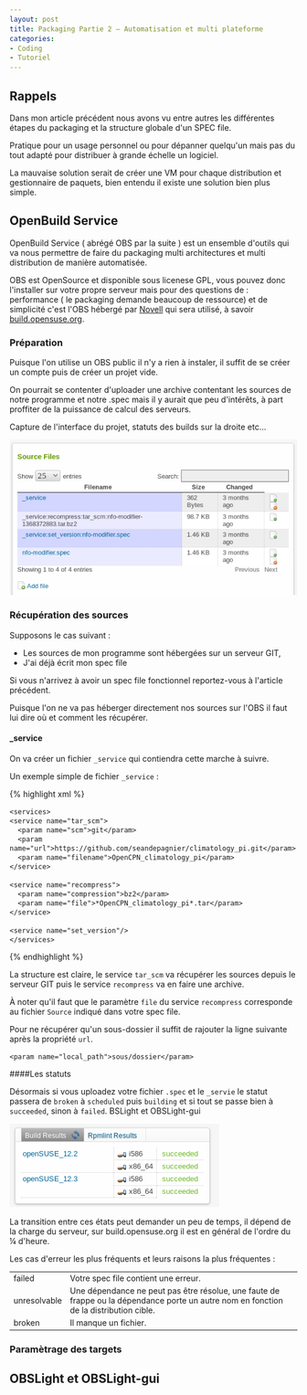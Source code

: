 ```yaml
---
layout: post
title: Packaging Partie 2 — Automatisation et multi plateforme
categories:
- Coding
- Tutoriel
---
```


## Rappels

Dans mon article précédent nous avons vu entre autres les différentes étapes du packaging et la structure globale d'un SPEC file.

Pratique pour un usage personnel ou pour dépanner quelqu'un mais pas du tout adapté pour distribuer à grande échelle un logiciel.

La mauvaise solution serait de créer une VM pour chaque distribution et gestionnaire de paquets, bien entendu il existe une solution bien plus simple.

## OpenBuild Service

OpenBuild Service ( abrégé OBS par la suite ) est un ensemble d'outils qui va nous permettre de faire du packaging multi architectures et multi distribution de manière automatisée.

OBS est OpenSource et disponible sous licenese GPL, vous pouvez donc l'installer sur votre propre serveur mais pour des questions de : performance ( le packaging demande beaucoup de ressource) et de simplicité c'est l'OBS hébergé par [Novell](http://novell.org) qui sera utilisé, à savoir [build.opensuse.org](http://build.opensuse.org).

### Préparation

Puisque l'on utilise un OBS public il n'y a rien à instaler, il suffit de se créer un compte puis de créer un projet vide.

On pourrait se contenter d'uploader une archive contentant les sources de notre programme et notre .spec mais il y aurait que peu d'intérêts, à part proffiter de la puissance de calcul des serveurs.

Capture de l'interface du projet, statuts des builds sur la droite etc…

![project files](/assets/2013/09/project_files.png)

### Récupération des sources

Supposons le cas suivant :

* Les sources de mon programme sont hébergées sur un serveur GIT,
* J'ai déjà écrit mon spec file

Si vous n'arrivez à avoir un spec file fonctionnel reportez-vous à l'article précédent.

Puisque l'on ne va pas héberger directement nos sources sur l'OBS il faut lui dire où et comment les récupérer.

#### _service

On va créer un fichier `_service` qui contiendra cette marche à suivre.

Un exemple simple de fichier `_service` :

{% highlight xml %}

    <services>
    <service name="tar_scm">
      <param name="scm">git</param>
      <param name="url">https://github.com/seandepagnier/climatology_pi.git</param>
      <param name="filename">OpenCPN_climatology_pi</param>
    </service>

    <service name="recompress">
      <param name="compression">bz2</param>
      <param name="file">*OpenCPN_climatology_pi*.tar</param>
    </service>

    <service name="set_version"/>
    </services>

{% endhighlight %}

La structure est claire, le service `tar_scm` va récupérer les sources depuis le serveur GIT puis le service `recompress` va en faire une archive.

À noter qu'il faut que le paramètre `file` du service `recompress` corresponde au fichier `Source` indiqué dans votre spec file.

Pour ne récupérer qu'un sous-dossier il suffit de rajouter la ligne suivante après la propriété `url`.

    <param name="local_path">sous/dossier</param>

####Les statuts

Désormais si vous uploadez votre fichier `.spec` et le `_servie` le statut passera de `broken` à `scheduled` puis `building` et si tout se passe bien à `succeeded`, sinon à `failed`.
BSLight et OBSLight-gui

![build status](/assets/2013/09/build_status.png)

La transition entre ces états peut demander un peu de temps, il dépend de la charge du serveur, sur build.opensuse.org il est en général de l'ordre du ¼ d'heure.

Les cas d'erreur les plus fréquents et leurs raisons la plus fréquentes :

<table>
  <tr>
    <td>failed</td><td>Votre spec file contient une erreur.</td>
  </tr>
  <tr>
    <td>unresolvable</td><td>Une dépendance ne peut pas être résolue, une faute de frappe ou la dépendance porte un autre nom en fonction de la distribution cible.</td>
  </tr>
  <tr>
    <td>broken</td><td>Il manque un fichier.</td>
  </tr>
</table>

### Paramètrage des targets

## OBSLight et OBSLight-gui
